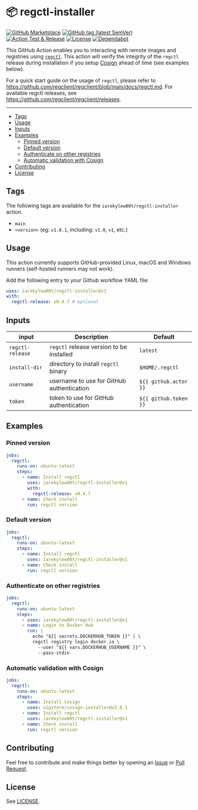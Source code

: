 # 📦 regctl-installer

[![GitHub Marketplace](https://img.shields.io/badge/Marketplace-regctl--installer-blue?style=flat&logo=github)](https://github.com/marketplace/actions/regctl-installer)
[![GitHub tag (latest SemVer)](https://img.shields.io/github/v/tag/IAreKyleW00t/regctl-installer?style=flat&label=Latest%20Version&color=blue)](https://github.com/IAreKyleW00t/regctl-installer/tags)
[![Action Test & Release](https://github.com/IAreKyleW00t/regctl-installer/actions/workflows/main.yml/badge.svg)](https://github.com/IAreKyleW00t/regctl-installer/actions/workflows/main.yml)
[![License](https://img.shields.io/github/license/IAreKyleW00t/regctl-installer?label=License)](https://github.com/IAreKyleW00t/regctl-installer/blob/main/LICENSE)
[![Dependabot](https://img.shields.io/badge/Dependabot-0366d6?style=flat&logo=dependabot&logoColor=white)](.github/dependabot.yml)

This GitHub Action enables you to interacting with remote images and registries
using [`regctl`](https://github.com/google/go-containerregistry/tree/main/cmd/regctl).
This action will verify the integrity of the `regctl` release during installation
if you setup [Cosign](https://docs.sigstore.dev/cosign/overview/) ahead of
time (see examples below).

For a quick start guide on the usage of `regctl`, please refer to
https://github.com/regclient/regclient/blob/main/docs/regctl.md. For available
regctl releases, see https://github.com/regclient/regclient/releases.

---

- [Tags](#tags)
- [Usage](#usage)
- [Inputs](#inputs)
- [Examples](#examples)
  - [Pinned version](#pinned-version)
  - [Default version](#default-version)
  - [Authenticate on other registries](#authenticate-on-other-registries)
  - [Automatic validation with Cosign](#automatic-validation-with-cosign)
- [Contributing](#contributing)
- [License](#license)

## Tags

The following tags are available for the `iarekylew00t/regctl-installer` action.

- `main`
- `<version>` (eg: `v1.0.1`, including: `v1.0`, `v1`, etc.)

## Usage

This action currently supports GitHub-provided Linux, macOS and Windows runners
(self-hosted runners may not work).

Add the following entry to your Github workflow YAML file:

```yaml
uses: iarekylew00t/regctl-installer@v1
with:
  regctl-release: v0.4.7 # optional
```

## Inputs

| input            | Description                               | Default               |
| ---------------- | ----------------------------------------- | --------------------- |
| `regctl-release` | `regctl` release version to be installed  | `latest`              |
| `install-dir`    | directory to install `regctl` binary      | `$HOME/.regctl`       |
| `username`       | username to use for GitHub authentication | `${{ github.actor }}` |
| `token`          | token to use for GitHub authentication    | `${{ github.token }}` |

## Examples

### Pinned version

```yaml
jobs:
  regctl:
    runs-on: ubuntu-latest
    steps:
      - name: Install regctl
        uses: iarekylew00t/regctl-installer@v1
        with:
          regctl-release: v0.4.7
      - name: Check install
        run: regctl version
```

### Default version

```yaml
jobs:
  regctl:
    runs-on: ubuntu-latest
    steps:
      - name: Install regctl
        uses: iarekylew00t/regctl-installer@v1
      - name: Check install
        run: regctl version
```

### Authenticate on other registries

```yaml
jobs:
  regctl:
    runs-on: ubuntu-latest
    steps:
      - uses: iarekylew00t/regctl-installer@v1
      - name: Login to Docker Hub
        run: |
          echo "${{ secrets.DOCKERHUB_TOKEN }}" | \
          regctl registry login docker.io \
            --user "${{ vars.DOCKERHUB_USERNAME }}" \
            --pass-stdin
```

### Automatic validation with Cosign

```yaml
jobs:
  regctl:
    runs-on: ubuntu-latest
    steps:
      - name: Install Cosign
        uses: sigstore/cosign-installer@v3.0.1
      - name: Install regctl
        uses: iarekylew00t/regctl-installer@v1
      - name: Check install
        run: regctl version
```

## Contributing

Feel free to contribute and make things better by opening an
[Issue](https://github.com/IAreKyleW00t/regctl-installer/issues) or
[Pull Request](https://github.com/IAreKyleW00t/regctl-installer/pulls).

## License

See [LICENSE](https://github.com/IAreKyleW00t/regctl-installer/blob/main/LICENSE).
